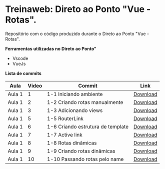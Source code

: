 # Treinaweb: Direto ao Ponto "Vue - Rotas".

Repositório com o código produzido durante o Direto ao Ponto "Vue - Rotas".

**Ferramentas utilizadas no Direto ao Ponto"**

-   Vscode
-   VueJs


**Lista de commits**

Aula | Video | Commit | Link
------ | ------ | ------ | ------
Aula 1 | 1 | 1-1 Iniciando ambiente | [Download](https://github.com/treinaweb/vue-rotas/archive/c55824958753539ac979cbc1eabb6b099c97fad5.zip)
Aula 1 | 2 | 1-2 Criando rotas manualmente | [Download](https://github.com/treinaweb/vue-rotas/archive/84749fae85f495ec0261fb60ccd5843338a18817.zip)
Aula 1 | 3 | 1-3 Adicionando views | [Download](https://github.com/treinaweb/vue-rotas/archive/75e48385c19bf021f2786d97e51b8af66b026609.zip)
Aula 1 | 5 | 1-5 RouterLink | [Download](https://github.com/treinaweb/vue-rotas/archive/71bc5d4b32a6640b8f8b1b205190b0df537f4612.zip)
Aula 1 | 6 | 1-6 Criando estrutura de template | [Download](https://github.com/treinaweb/vue-rotas/archive/379143140e1142f746f619635140463ddf44b2fd.zip)
Aula 1 | 7 | 1-7 Active link | [Download](https://github.com/treinaweb/vue-rotas/archive/af156ef18c45c3723d979b9d0296a945fbd80ca4.zip)
Aula 1 | 8 | 1-8 Rotas dinâmicas | [Download](https://github.com/treinaweb/vue-rotas/archive/80720939b0121130a3c732cc0ade8095fab8d4a2.zip)
Aula 1 | 9 | 1-9 Criando rotas dinâmicas | [Download](https://github.com/treinaweb/vue-rotas/archive/1bf93ea00b1423fdfba569d44fbf741aad6b15fb.zip)
Aula 1 | 10 | 1-10 Passando rotas pelo name | [Download](https://github.com/treinaweb/vue-rotas/archive/ee26599e62f2be46351769c3660b09542e0f953b.zip)
